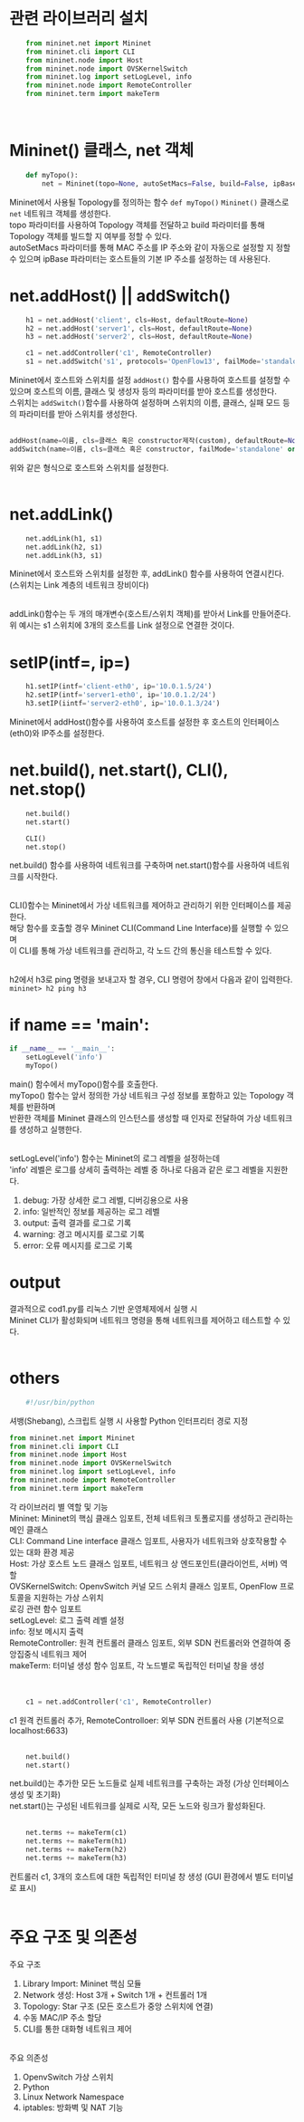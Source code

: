 # 관련 라이브러리 설치
```python
    from mininet.net import Mininet
    from mininet.cli import CLI
    from mininet.node import Host
    from mininet.node import OVSKernelSwitch
    from mininet.log import setLogLevel, info
    from mininet.node import RemoteController
    from mininet.term import makeTerm
```
<br>

# Mininet() 클래스, net 객체
```python
    def myTopo():
        net = Mininet(topo=None, autoSetMacs=False, build=False, ipBase='10.0.1.0/24')
```
Mininet에서 사용될 Topology를 정의하는 함수 `def myTopo()`
`Mininet()` 클래스로 `net` 네트워크 객체를 생성한다.<br>
topo 파라미터를 사용하여 Topology 객체를 전달하고
build 파라미터를 통해 Topology 객체를 빌드할 지 여부를 정할 수 있다.<br>
autoSetMacs 파라미터를 통해 MAC 주소를 IP 주소와 같이 자동으로 설정할 지 정할 수 있으며
ipBase 파라미터는 호스트들의 기본 IP 주소를 설정하는 데 사용된다.<br>

# net.addHost() || addSwitch()
```python
    h1 = net.addHost('client', cls=Host, defaultRoute=None)
    h2 = net.addHost('server1', cls=Host, defaultRoute=None)
    h3 = net.addHost('server2', cls=Host, defaultRoute=None)

    c1 = net.addController('c1', RemoteController)
    s1 = net.addSwitch('s1', protocols='OpenFlow13', failMode='standalone')
```
Mininet에서 호스트와 스위치를 설정
`addHost()` 함수를 사용하여 호스트를 설정할 수 있으며
호스트의 이름, 클래스 및 생성자 등의 파라미터를 받아 호스트를 생성한다.<br>
스위치는 `addSwitch()`함수를 사용하여 설정하며
스위치의 이름, 클래스, 실패 모드 등의 파라미터를 받아 스위치를 생성한다.<br><br>

```python
addHost(name=이름, cls=클래스 혹은 constructor제작(custom), defaultRoute=None)
addSwitch(name=이름, cls=클래스 혹은 constructor, failMode='standalone' or 'secure')
```
위와 같은 형식으로 호스트와 스위치를 설정한다.<br><br>

# net.addLink()
```python
    net.addLink(h1, s1)
    net.addLink(h2, s1)
    net.addLink(h3, s1)
```
Mininet에서 호스트와 스위치를 설정한 후, addLink() 함수를 사용하여 연결시킨다.<br>
(스위치는 Link 계층의 네트워크 장비이다)<br><br>

addLink()함수는 두 개의 매개변수(호스트/스위치 객체)를 받아서 Link를 만들어준다.<br>
위 예시는 s1 스위치에 3개의 호스트를 Link 설정으로 연결한 것이다.<br>

# setIP(intf=, ip=)
```python
    h1.setIP(intf='client-eth0', ip='10.0.1.5/24')
    h2.setIP(intf='server1-eth0', ip='10.0.1.2/24')
    h3.setIP(iintf='server2-eth0', ip='10.0.1.3/24')
```
Mininet에서 addHost()함수를 사용하여 호스트를 설정한 후 호스트의 인터페이스(eth0)와 IP주소를 설정한다.<br>

# net.build(), net.start(), CLI(), net.stop()
```python
    net.build()
    net.start()

    CLI()
    net.stop()
```
net.build() 함수를 사용하여 네트워크를 구축하며 net.start()함수를 사용하여 네트워크를 시작한다.<br><br>

CLI()함수는 Mininet에서 가상 네트워크를 제어하고 관리하기 위한 인터페이스를 제공한다.<br>
해당 함수를 호출할 경우 Mininet CLI(Command Line Interface)를 실행할 수 있으며<br>
이 CLI를 통해 가상 네트워크를 관리하고, 각 노드 간의 통신을 테스트할 수 있다.<br><br>

h2에서 h3로 ping 명령을 보내고자 할 경우, CLI 명령어 창에서 다음과 같이 입력한다.
`mininet> h2 ping h3`
<br>

# if __name__ == '__main__':
```python
if __name__ == '__main__':
    setLogLevel('info')
    myTopo()
```
main() 함수에서 myTopo()함수를 호출한다.<br>
myTopo() 함수는 앞서 정의한 가상 네트워크 구성 정보를 포함하고 있는 Topology 객체를 반환하며<br>
반환한 객체를 Mininet 클래스의 인스턴스를 생성할 때 인자로 전달하여 가상 네트워크를 생성하고 실행한다.<br><br>

setLogLevel('info') 함수는 Mininet의 로그 레벨을 설정하는데<br>
'info' 레벨은 로그를 상세히 출력하는 레벨 중 하나로 다음과 같은 로그 레벨을 지원한다.<br>
1. debug: 가장 상세한 로그 레벨, 디버깅용으로 사용
2. info: 일반적인 정보를 제공하는 로그 레벨
3. output: 출력 결과를 로그로 기록
4. warning: 경고 메시지를 로그로 기록
5. error: 오류 메시지를 로그로 기록

# output
결과적으로 cod1.py를 리눅스 기반 운영체제에서 실행 시<br>
Mininet CLI가 활성화되며 네트워크 명령을 통해 네트워크를 제어하고 테스트할 수 있다.<br><br>

# others
```python
    #!/usr/bin/python
```
셔뱅(Shebang), 스크립트 실행 시 사용할 Python 인터프리터 경로 지정
<br>

```python
from mininet.net import Mininet
from mininet.cli import CLI
from mininet.node import Host
from mininet.node import OVSKernelSwitch
from mininet.log import setLogLevel, info
from mininet.node import RemoteController
from mininet.term import makeTerm
```
각 라이브러리 별 역할 및 기능<br>
Mininet: Mininet의 핵심 클래스 임포트, 전체 네트워크 토폴로지를 생성하고 관리하는 메인 클래스<br>
CLI: Command Line interface 클래스 임포트, 사용자가 네트워크와 상호작용할 수 있는 대화 환경 제공<br>
Host: 가상 호스트 노드 클래스 임포트, 네트워크 상 엔드포인트(클라이언트, 서버) 역할<br>
OVSKernelSwitch: OpenvSwitch 커널 모드 스위치 클래스 임포트, OpenFlow 프로토콜을 지원하는 가상 스위치<br>
로깅 관련 함수 임포트<br>
    setLogLevel: 로그 출력 레벨 설정<br>
    info: 정보 메시지 출력<br>
RemoteController: 원격 컨트롤러 클래스 임포트, 외부 SDN 컨트롤러와 연결하여 중앙집중식 네트워크 제어<br>
makeTerm: 터미널 생성 함수 임포트, 각 노드별로 독립적인 터미널 창을 생성<br>
<br><br>
```python
    c1 = net.addController('c1', RemoteController)
```
c1 원격 컨트롤러 추가, RemoteControlloer: 외부 SDN 컨트롤러 사용 (기본적으로 localhost:6633)<br><br>

```python
    net.build()
    net.start()
```
net.build()는 추가한 모든 노드들로 실제 네트워크를 구축하는 과정 (가상 인터페이스 생성 및 초기화)<br>
net.start()는 구성된 네트워크를 실제로 시작, 모든 노드와 링크가 활성화된다.<br><br>

```python
    net.terms += makeTerm(c1)
    net.terms += makeTerm(h1)
    net.terms += makeTerm(h2)
    net.terms += makeTerm(h3)
```
컨트롤러 c1, 3개의 호스트에 대한 독립적인 터미널 창 생성 (GUI 환경에서 별도 터미널로 표시)<br><br>


# 주요 구조 및 의존성
주요 구조
1. Library Import: Mininet 핵심 모듈
2. Network 생성: Host 3개 + Switch 1개 + 컨트롤러 1개
3. Topology: Star 구조 (모든 호스트가 중앙 스위치에 연결)
4. 수동 MAC/IP 주소 할당
5. CLI를 통한 대화형 네트워크 제어<br><br>

주요 의존성
1. OpenvSwitch 가상 스위치
2. Python
3. Linux Network Namespace
4. iptables: 방화벽 및 NAT 기능
